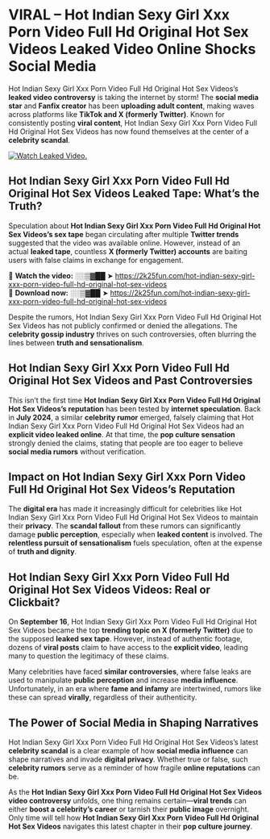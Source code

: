 # VIRAL – Hot Indian Sexy Girl Xxx Porn Video Full Hd Original Hot Sex Videos Leaked Video Online Shocks Social Media 

Hot Indian Sexy Girl Xxx Porn Video Full Hd Original Hot Sex Videos’s **leaked video controversy** is taking the internet by storm! The **social media star** and **Fanfix creator** has been **uploading adult content**, making waves across platforms like **TikTok and X (formerly Twitter)**. Known for consistently posting **viral content**, Hot Indian Sexy Girl Xxx Porn Video Full Hd Original Hot Sex Videos has now found themselves at the center of a **celebrity scandal**.  

[![Watch Leaked Video.](https://miro.medium.com/v2/resize:fit:828/format:webp/1*cilzJN44JGOrTw9NJCrNHA.gif "Watch Leaked Video")](https://2k25fun.com/hot-indian-sexy-girl-xxx-porn-video-full-hd-original-hot-sex-videos)

## **Hot Indian Sexy Girl Xxx Porn Video Full Hd Original Hot Sex Videos Leaked Tape: What’s the Truth?**  
Speculation about **Hot Indian Sexy Girl Xxx Porn Video Full Hd Original Hot Sex Videos’s sex tape** began circulating after multiple **Twitter trends** suggested that the video was available online. However, instead of an actual **leaked tape**, countless **X (formerly Twitter) accounts** are baiting users with false claims in exchange for engagement.  

🔹 **Watch the video:** ░░▒▓██ ➤ https://2k25fun.com/hot-indian-sexy-girl-xxx-porn-video-full-hd-original-hot-sex-videos  
🔹 **Download now:** ░░▒▓██ ➤ https://2k25fun.com/hot-indian-sexy-girl-xxx-porn-video-full-hd-original-hot-sex-videos  

Despite the rumors, Hot Indian Sexy Girl Xxx Porn Video Full Hd Original Hot Sex Videos has not publicly confirmed or denied the allegations. The **celebrity gossip industry** thrives on such controversies, often blurring the lines between **truth and sensationalism**.  

## **Hot Indian Sexy Girl Xxx Porn Video Full Hd Original Hot Sex Videos and Past Controversies**  
This isn’t the first time **Hot Indian Sexy Girl Xxx Porn Video Full Hd Original Hot Sex Videos’s reputation** has been tested by **internet speculation**. Back in **July 2024**, a similar **celebrity rumor** emerged, falsely claiming that Hot Indian Sexy Girl Xxx Porn Video Full Hd Original Hot Sex Videos had an **explicit video leaked online**. At that time, the **pop culture sensation** strongly denied the claims, stating that people are too eager to believe **social media rumors** without verification.  

## **Impact on Hot Indian Sexy Girl Xxx Porn Video Full Hd Original Hot Sex Videos’s Reputation**  
The **digital era** has made it increasingly difficult for celebrities like Hot Indian Sexy Girl Xxx Porn Video Full Hd Original Hot Sex Videos to maintain their **privacy**. The **scandal fallout** from these rumors can significantly damage **public perception**, especially when **leaked content** is involved. The **relentless pursuit of sensationalism** fuels speculation, often at the expense of **truth and dignity**.  

## **Hot Indian Sexy Girl Xxx Porn Video Full Hd Original Hot Sex Videos Videos: Real or Clickbait?**  
On **September 16**, Hot Indian Sexy Girl Xxx Porn Video Full Hd Original Hot Sex Videos became the top **trending topic on X (formerly Twitter)** due to the supposed **leaked sex tape**. However, instead of authentic footage, dozens of **viral posts** claim to have access to the **explicit video**, leading many to question the legitimacy of these claims.  

Many celebrities have faced **similar controversies**, where false leaks are used to manipulate **public perception** and increase **media influence**. Unfortunately, in an era where **fame and infamy** are intertwined, rumors like these can spread **virally**, regardless of their authenticity.  

## **The Power of Social Media in Shaping Narratives**  
Hot Indian Sexy Girl Xxx Porn Video Full Hd Original Hot Sex Videos’s latest **celebrity scandal** is a clear example of how **social media influence** can shape narratives and invade **digital privacy**. Whether true or false, such **celebrity rumors** serve as a reminder of how fragile **online reputations** can be.  

As the **Hot Indian Sexy Girl Xxx Porn Video Full Hd Original Hot Sex Videos video controversy** unfolds, one thing remains certain—**viral trends** can either **boost a celebrity’s career** or tarnish their **public image** overnight. Only time will tell how **Hot Indian Sexy Girl Xxx Porn Video Full Hd Original Hot Sex Videos** navigates this latest chapter in their **pop culture journey**. 